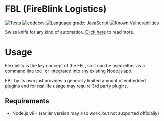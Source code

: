 # FBL \(FireBlink Logistics\)

![Tests](https://github.com/FireBlinkLTD/fbl/workflows/Tests/badge.svg)
[![codecov](https://codecov.io/gh/FireBlinkLTD/fbl/branch/master/graph/badge.svg)](https://codecov.io/gh/FireBlinkLTD/fbl)
[![Language grade: JavaScript](https://img.shields.io/lgtm/grade/javascript/g/FireBlinkLTD/fbl.svg?logo=lgtm&logoWidth=18)](https://lgtm.com/projects/g/FireBlinkLTD/fbl/context:javascript)
[![Known Vulnerabilities](https://snyk.io/test/github/FireBlinkLTD/fbl/badge.svg)](https://snyk.io/test/github/FireBlinkLTD/fbl)

Swiss knife for any kind of automation. [Click here](https://fbl.fireblink.com) to read more.

# Usage

Flexibility is the key concept of the FBL, so it can be used either as a command line tool, or integrated into any
existing Node.js app.

FBL by its own just provides a generally limited amount of embedded plugins and for real life usage may require 3rd party plugins.

## Requirements

- Node.js v8+ (earlier version may also work, but not supported officially)
